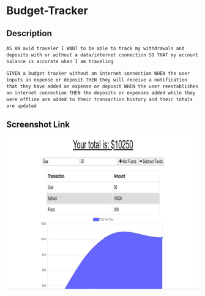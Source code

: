 # Budget-Tracker

## Description
`AS AN avid traveler
I WANT to be able to track my withdrawals and deposits with or without a data/internet connection
SO THAT my account balance is accurate when I am traveling`

`GIVEN a budget tracker without an internet connection
WHEN the user inputs an expense or deposit
THEN they will receive a notification that they have added an expense or deposit
WHEN the user reestablishes an internet connection
THEN the deposits or expenses added while they were offline are added to their transaction history and their totals are updated`

## Screenshot Link

<a href="https://tracker-budgets.herokuapp.com/">
<img src="Shot1.jpg" alt="Budget-Tracker" style="width:600px;height:400px;">
</a>